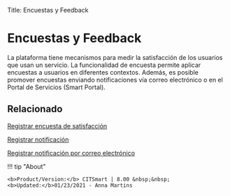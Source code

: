 Title: Encuestas y Feedback

# Encuestas y Feedback

La plataforma tiene mecanismos para medir la satisfacción de los usuarios que usan un servicio. La funcionalidad de encuesta permite aplicar encuestas a usuarios en diferentes contextos. Además, es posible promover encuestas enviando notificaciones vía correo electrónico o en el Portal de Servicios (Smart Portal).

## Relacionado

[Registrar encuesta de satisfacción][1]

[Registrar notificación][2]

[Registrar notificación por correo electrónico][3]


!!! tip "About"

    <b>Product/Version:</b> CITSmart | 8.00 &nbsp;&nbsp;
    <b>Updated:</b>01/23/2021 - Anna Martins



[1]:/es-es/citsmart-platform-8/processes/portfolio-and-catalog/configuration/register-satisfaction-survey.html
[2]:/es-es/citsmart-platform-8/additional-features/communication-and-notification/notification/use/notification.html
[3]:/es-es/citsmart-platform-8/additional-features/communication-and-notification/email/register-email-notification.html
